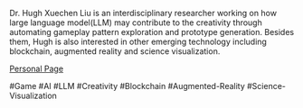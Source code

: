 Dr. Hugh Xuechen Liu is an interdisciplinary researcher working on how large language model(LLM) may contribute to the creativity through automating gameplay pattern exploration and prototype generation. Besides them, Hugh is also interested in other emerging technology including blockchain, augmented reality and science visualization.

[Personal Page](https://home.hughliu.io/)


#Game #AI #LLM #Creativity #Blockchain #Augmented-Reality #Science-Visualization